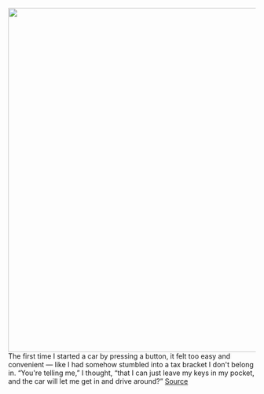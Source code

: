 <img src='https://cdn.vox-cdn.com/thumbor/lEHIoK0BIC3fFS-2Bf9lujmc6Do=/0x0:2040x1360/1200x800/filters:focal(550x403:876x729)/cdn.vox-cdn.com/uploads/chorus_image/image/70929089/akrales_220525_5237__115.0.jpg' width='700px' /><br/>
The first time I started a car by pressing a button, it felt too easy and convenient — like I had somehow stumbled into a tax bracket I don't belong in. “You're telling me,” I thought, “that I can just leave my keys in my pocket, and the car will let me get in and drive around?”
<a href='https://www.theverge.com/2022/5/31/23144907/push-button-start-ignition-cars-convenience-history'> Source <a/>